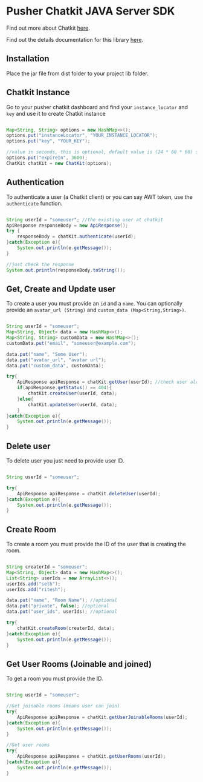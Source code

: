 # Pusher Chatkit JAVA Server SDK
Find out more about Chatkit [here](https://pusher.com/chatkit).

Find out the details documentation for this library [here](https://riteshjha.github.io/pusher-chatkit-server-java).

## Installation
Place the jar file from dist folder to your project lib folder.

## Chatkit Instance
Go to your pusher chatkit dashboard and find your `instance_locator` and `key` and use it to create Chatkit instance

```java

Map<String, String> options = new HashMap<>();
options.put("instanceLocator", "YOUR_INSTANCE_LOCATOR");
options.put("key", "YOUR_KEY");

//value in seconds, this is optional, default value is (24 * 60 * 60) seconds means 24 hours
options.put("expireIn", 3600);
ChatKit chatKit = new ChatKit(options);

```

## Authentication
To authenticate a user (a Chatkit client) or you can say AWT token, use the `authenticate` function.

```java

String userId = "someuser"; //the existing user at chatkit
ApiResponse responseBody = new ApiResponse();
try {
    responseBody = chatKit.authenticate(userId);
}catch(Exception e){
    System.out.println(e.getMessage());
}

//just check the response
System.out.println(responseBody.toString());

```

## Get, Create and Update user
To create a user you must provide an `id` and a `name`. You can optionally provide an `avatar_url (String)` and `custom_data (Map<String,String>)`.

```java

String userId = "someuser"; 
Map<String, Object> data = new HashMap<>();
Map<String, String> customData = new HashMap<>();
customData.put("email", "someuser@example.com");

data.put("name", "Some User");
data.put("avatar_url", "avatar url");
data.put("custom_data", customData);

try{
    ApiResponse apiResponse = chatKit.getUser(userId); //check user already created
    if(apiResponse.getStatus() == 404){
        chatKit.createUser(userId, data);
    }else{
        chatKit.updateUser(userId, data);
    }
}catch(Exception e){
    System.out.println(e.getMessage());
}

```

## Delete user
To delete user you just need to provide user ID.

```java

String userId = "someuser"; 

try{
    ApiResponse apiResponse = chatKit.deleteUser(userId);
}catch(Exception e){
    System.out.println(e.getMessage());
}

```

## Create Room
To create a room you must provide the ID of the user that is creating the room.

```java

String createrId = "someuser"; 
Map<String, Object> data = new HashMap<>();
List<String> userIds = new ArrayList<>();
userIds.add("seth");
userIds.add("ritesh");

data.put("name", "Room Name"); //optional
data.put("private", false); //optional
data.put("user_ids", userIds); //optional

try{
    chatKit.createRoom(createrId, data);
}catch(Exception e){
    System.out.println(e.getMessage());
}

```

## Get User Rooms (Joinable and joined)
To get a room you must provide the ID.

```java

String userId = "someuser"; 

//Get joinable rooms (means user can join)
try{
    ApiResponse apiResponse = chatKit.getUserJoinableRooms(userId);
}catch(Exception e){
    System.out.println(e.getMessage());
}

//Get user rooms 
try{
    ApiResponse apiResponse = chatKit.getUserRooms(userId);
}catch(Exception e){
    System.out.println(e.getMessage());
}

```